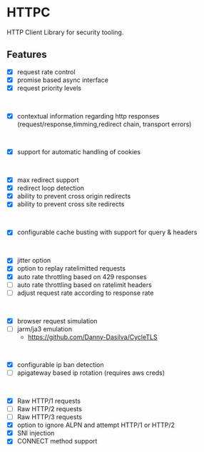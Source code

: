 HTTPC
==

HTTP Client Library for security tooling.

## Features

- [x] request rate control  
- [x] promise based async interface
- [x] request priority levels
<br>

- [x] contextual information regarding http responses (request/response,timming,redirect chain, transport errors)  
<br>

- [x] support for automatic handling of cookies  
<br>

- [x] max redirect support
- [x] redirect loop detection
- [x] ability to prevent cross origin redirects
- [x] ability to prevent cross site redirects  
<br>

- [x] configurable cache busting with support for query & headers  
<br>

- [x] jitter option
- [x] option to replay ratelimitted requests
- [x] auto rate throttling based on 429 responses
- [ ] auto rate throttling based on ratelimit headers  
- [ ] adjust request rate according to response rate
<br>

- [x] browser request simulation
- [ ] jarm/ja3 emulation
  - https://github.com/Danny-Dasilva/CycleTLS
<br>

- [x] configurable ip ban detection
- [ ] apigateway based ip rotation (requires aws creds)
<br>

- [x] Raw HTTP/1 requests
- [ ] Raw HTTP/2 requests
- [ ] Raw HTTP/3 requests
- [x] option to ignore ALPN and attempt HTTP/1 or HTTP/2
- [x] SNI injection      
- [x] CONNECT method support 
<br>
